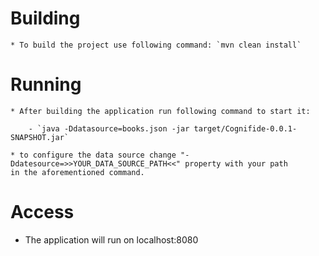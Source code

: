 # Building

    * To build the project use following command: `mvn clean install`

# Running

    * After building the application run following command to start it:

        - `java -Ddatasource=books.json -jar target/Cognifide-0.0.1-SNAPSHOT.jar`

    * to configure the data source change "-Ddatesource=>>YOUR_DATA_SOURCE_PATH<<" property with your path
    in the aforementioned command.

# Access

 * The application will run on localhost:8080